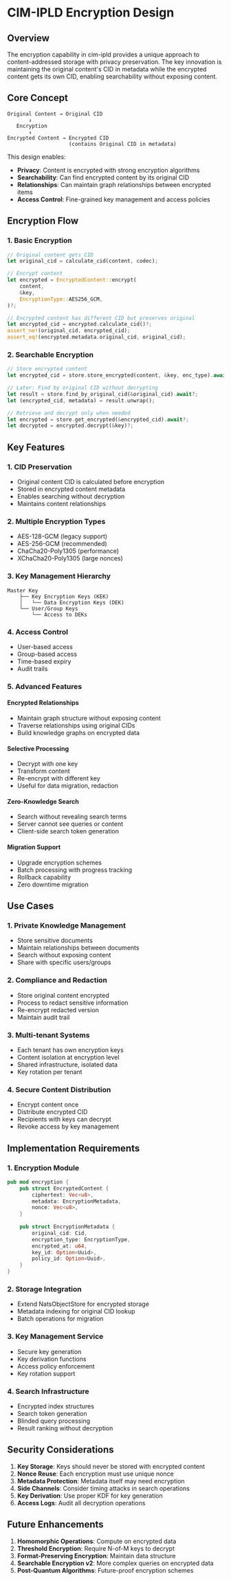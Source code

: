 # CIM-IPLD Encryption Design

## Overview

The encryption capability in cim-ipld provides a unique approach to content-addressed storage with privacy preservation. The key innovation is maintaining the original content's CID in metadata while the encrypted content gets its own CID, enabling searchability without exposing content.

## Core Concept

```
Original Content → Original CID
       ↓
   Encryption
       ↓
Encrypted Content → Encrypted CID
                    (contains Original CID in metadata)
```

This design enables:
- **Privacy**: Content is encrypted with strong encryption algorithms
- **Searchability**: Can find encrypted content by its original CID
- **Relationships**: Can maintain graph relationships between encrypted items
- **Access Control**: Fine-grained key management and access policies

## Encryption Flow

### 1. Basic Encryption
```rust
// Original content gets CID
let original_cid = calculate_cid(content, codec);

// Encrypt content
let encrypted = EncryptedContent::encrypt(
    content,
    &key,
    EncryptionType::AES256_GCM,
)?;

// Encrypted content has different CID but preserves original
let encrypted_cid = encrypted.calculate_cid()?;
assert_ne!(original_cid, encrypted_cid);
assert_eq!(encrypted.metadata.original_cid, original_cid);
```

### 2. Searchable Encryption
```rust
// Store encrypted content
let encrypted_cid = store.store_encrypted(content, &key, enc_type).await?;

// Later: Find by original CID without decrypting
let result = store.find_by_original_cid(&original_cid).await?;
let (encrypted_cid, metadata) = result.unwrap();

// Retrieve and decrypt only when needed
let encrypted = store.get_encrypted(&encrypted_cid).await?;
let decrypted = encrypted.decrypt(&key)?;
```

## Key Features

### 1. CID Preservation
- Original content CID is calculated before encryption
- Stored in encrypted content metadata
- Enables searching without decryption
- Maintains content relationships

### 2. Multiple Encryption Types
- AES-128-GCM (legacy support)
- AES-256-GCM (recommended)
- ChaCha20-Poly1305 (performance)
- XChaCha20-Poly1305 (large nonces)

### 3. Key Management Hierarchy
```
Master Key
    ├── Key Encryption Keys (KEK)
    │   └── Data Encryption Keys (DEK)
    └── User/Group Keys
        └── Access to DEKs
```

### 4. Access Control
- User-based access
- Group-based access
- Time-based expiry
- Audit trails

### 5. Advanced Features

#### Encrypted Relationships
- Maintain graph structure without exposing content
- Traverse relationships using original CIDs
- Build knowledge graphs on encrypted data

#### Selective Processing
- Decrypt with one key
- Transform content
- Re-encrypt with different key
- Useful for data migration, redaction

#### Zero-Knowledge Search
- Search without revealing search terms
- Server cannot see queries or content
- Client-side search token generation

#### Migration Support
- Upgrade encryption schemes
- Batch processing with progress tracking
- Rollback capability
- Zero downtime migration

## Use Cases

### 1. Private Knowledge Management
- Store sensitive documents
- Maintain relationships between documents
- Search without exposing content
- Share with specific users/groups

### 2. Compliance and Redaction
- Store original content encrypted
- Process to redact sensitive information
- Re-encrypt redacted version
- Maintain audit trail

### 3. Multi-tenant Systems
- Each tenant has own encryption keys
- Content isolation at encryption level
- Shared infrastructure, isolated data
- Key rotation per tenant

### 4. Secure Content Distribution
- Encrypt content once
- Distribute encrypted CID
- Recipients with keys can decrypt
- Revoke access by key management

## Implementation Requirements

### 1. Encryption Module
```rust
pub mod encryption {
    pub struct EncryptedContent {
        ciphertext: Vec<u8>,
        metadata: EncryptionMetadata,
        nonce: Vec<u8>,
    }
    
    pub struct EncryptionMetadata {
        original_cid: Cid,
        encryption_type: EncryptionType,
        encrypted_at: u64,
        key_id: Option<Uuid>,
        policy_id: Option<Uuid>,
    }
}
```

### 2. Storage Integration
- Extend NatsObjectStore for encrypted storage
- Metadata indexing for original CID lookup
- Batch operations for migration

### 3. Key Management Service
- Secure key generation
- Key derivation functions
- Access policy enforcement
- Key rotation support

### 4. Search Infrastructure
- Encrypted index structures
- Search token generation
- Blinded query processing
- Result ranking without decryption

## Security Considerations

1. **Key Storage**: Keys should never be stored with encrypted content
2. **Nonce Reuse**: Each encryption must use unique nonce
3. **Metadata Protection**: Metadata itself may need encryption
4. **Side Channels**: Consider timing attacks in search operations
5. **Key Derivation**: Use proper KDF for key generation
6. **Access Logs**: Audit all decryption operations

## Future Enhancements

1. **Homomorphic Operations**: Compute on encrypted data
2. **Threshold Encryption**: Require N-of-M keys to decrypt
3. **Format-Preserving Encryption**: Maintain data structure
4. **Searchable Encryption v2**: More complex queries on encrypted data
5. **Post-Quantum Algorithms**: Future-proof encryption schemes 